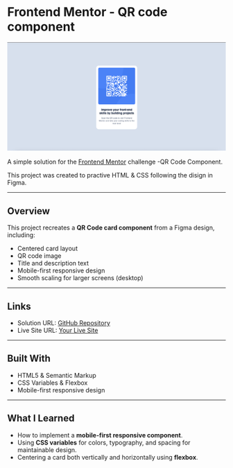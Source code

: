 # Frontend Mentor - QR code component

![My QR Code Screenshot](./images/myscreenshot-qr.png)

A simple solution for the [Frontend Mentor](https://www.frontendmentor.io) challenge -QR Code Component.

This project was created to practive HTML & CSS following the disign in Figma.

---

## Overview
This project recreates a **QR Code card component** from a Figma design, including:  
- Centered card layout  
- QR code image  
- Title and description text  
- Mobile-first responsive design  
- Smooth scaling for larger screens (desktop)

---

## Links
- Solution URL: [GitHub Repository](https://github.com/przemekkoczwara/qr-code-component)  
- Live Site URL: [Your Live Site](https://przemekkoczwara.github.io/qr-code-component/)  

---

## Built With
- HTML5 & Semantic Markup  
- CSS Variables & Flexbox  
- Mobile-first responsive design  


---

## What I Learned
- How to implement a **mobile-first responsive component**.  
- Using **CSS variables** for colors, typography, and spacing for maintainable design.  
- Centering a card both vertically and horizontally using **flexbox**.  

